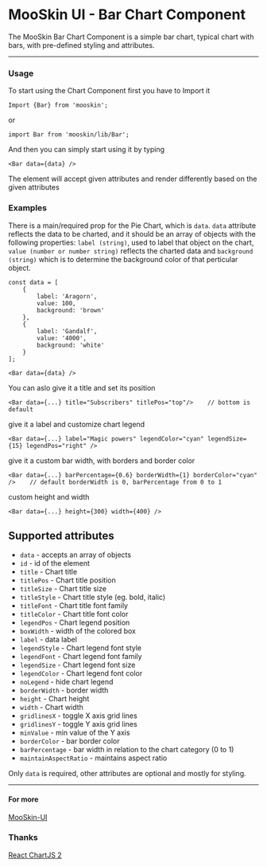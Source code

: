 # MooSkin UI - Bar Chart Component

The MooSkin Bar Chart Component is a simple bar chart, typical chart with bars, with pre-defined styling and attributes.

___

### Usage

To start using the Chart Component first you have to Import it

```
Import {Bar} from 'mooskin';
```
or
```
import Bar from 'mooskin/lib/Bar';
```

And then you can simply start using it by typing

```
<Bar data={data} />
```

The element will accept given attributes and render differently based on the given attributes

### Examples


There is a main/required prop for the Pie Chart, which is `data`. `data` attribute reflects the data to be charted, and it should be an array of objects with the following properties: `label (string)`, used to label that object on the chart, `value (number or number string)` reflects the charted data and `background (string)` which is to determine the background color of that perticular object.

```
const data = [
    {
        label: 'Aragorn',
        value: 100,
        background: 'brown'
    },
    {
        label: 'Gandalf',
        value: '4000',
        background: 'white'
    }
];

<Bar data={data} />
```

You can aslo give it a title and set its position

```
<Bar data={...} title="Subscribers" titlePos="top"/>    // bottom is default
```

give it a label and customize chart legend

```
<Bar data={...} label="Magic powers" legendColor="cyan" legendSize={15} legendPos="right" />
```

give it a custom bar width, with borders and border color

```
<Bar data={...} barPercentage={0.6} borderWidth={1} borderColor="cyan" />    // default borderWidth is 0, barPercentage from 0 to 1
```

custom height and width
```
<Bar data={...} height={300} width={400} />
```


## Supported attributes

* `data` - accepts an array of objects
* `id` - id of the element
* `title` - Chart title
* `titlePos` - Chart title position
* `titleSize` - Chart title size
* `titleStyle` - Chart title style (eg. bold, italic)
* `titleFont` - Chart title font family
* `titleColor` - Chart title font color
* `legendPos` - Chart legend position
* `boxWidth` - width of the colored box 
* `label` - data label
* `legendStyle` - Chart legend font style
* `legendFont` - Chart legend font family
* `legendSize` - Chart legend font size
* `legendColor` - Chart legend font color
* `noLegend` - hide chart legend
* `borderWidth` - border width
* `height` - Chart height
* `width` - Chart width
* `gridlinesX` - toggle X axis grid lines
* `gridlinesY` - toggle Y axis grid lines
* `minValue` - min value of the Y axis
* `borderColor` - bar border color
* `barPercentage` - bar width in relation to the chart category (0 to 1)
* `maintainAspectRatio` - maintains aspect ratio

Only `data` is required, other attributes are optional and mostly for styling.

___

#### For more

[MooSkin-UI](https://github.com/moosend/mooskin-ui)

### Thanks

[React ChartJS 2](https://github.com/gor181/react-chartjs-2)